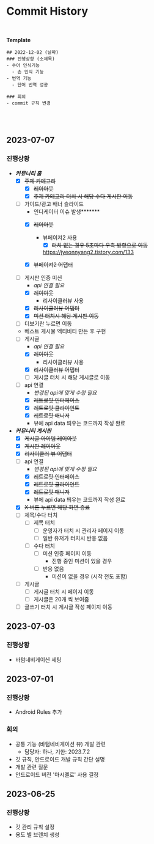 # Commit History
<br/>

**Template**

```
## 2022-12-02 (날짜)
### 진행상황 (소제목)
- 수어 인식기능
  - 손 인식 기능
- 번역 기능
  - 단어 번역 성공

### 회의 
- commit 규칙 변경
```
<br/><br/>

## 2023-07-07
### 진행상황
- ***커뮤니티 홈***
  - [x]  ~~주제 카테고리~~
      - [x]  ~~레이아웃~~
      - [x]  ~~주제 카테고리 터치 시 해당 수다 게시판 이동~~
  - [ ]  가이드/광고 배너 슬라이드
      - 인디케이터 이슈 발생*******
      - [x]  ~~레이아웃~~
          - 뷰페이져2 사용
              - [x]  ~~터치 없는 경우 5초마다 우측 방향으로 이동~~
            
              https://jyeonnyang2.tistory.com/133
            
      - [x]  ~~뷰페이져2 어댑터~~
  - [ ]  게시판 인증 미션
      - *api 연결 필요*
      - [x]  ~~레이아웃~~
          - 리사이클러뷰 사용
      - [x]  ~~리사이클러뷰 어댑터~~
      - [x]  ~~미션 터치시 해당 게시판 이동~~
  - [ ]  더보기란 누르면 이동
    - 베스트 게시물 엑티비티 만든 후 구현
  - [ ]  게시글
      - *api 연결 필요*
      - [x]  ~~레이아웃~~
          - 리사이클러뷰 사용
      - [x]  ~~리사이클러뷰 어댑터~~
      - [ ]  게시글 터치 시 해당 게시글로 이동
  - [ ]  api 연결
      - *변경된 api에 맞게 수정 필요*
      - [x]  ~~레트로핏 인터페이스~~
      - [x]  ~~레트로핏 클라이언트~~
      - [x]  ~~레트로핏 매니저~~
      - 뷰에 api data 띄우는 코드까지 작성 완료
- ***커뮤니티 게시판***
  - [x]  ~~게시글 아이템 레이아웃~~
  - [x]  ~~게시판 레이아웃~~
  - [x]  ~~리사이클러 뷰 어댑터~~
  - [ ]  api 연결
      - *변경된 api에 맞게 수정 필요*
      - [x]  ~~레트로핏 인터페이스~~
      - [x]  ~~레트로핏 클라이언트~~
      - [x]  ~~레트로핏 매니저~~
      - 뷰에 api data 띄우는 코드까지 작성 완료
  - [x]  ~~X 버튼 누르면 해당 화면 종료~~
  - [ ]  제목/수다 터치
      - [ ]  제목 터치
          - [ ]  운영자가 터치 시 관리자 페이지 이동
          - [ ]  일반 유저가 터치시 반응 없음
      - [ ]  수다 터치
          - [ ]  미션 인증 페이지 이동
              - 진행 중인 미션이 있을 경우
          - [ ]  반응 없음
              - 미션이 없을 경우 (시작 전도 포함)
  - [ ]  게시글
      - [ ]  게시글 터치 시 페이지 이동
      - [ ]  게시글은 20개 씩 보여줌
  - [ ]  글쓰기 터치 시 게시글 작성 페이지 이동

## 2023-07-03
### 진행상황
- 바텀네비게이션 세팅

## 2023-07-01
### 진행상황
- Android Rules 추가

### 회의 
- 공통 기능 (바텀네비게이션 뷰) 개발 관련
  - 담당자: 하나, 기한: 2023.7.2
- 깃 규칙, 안드로이드 개발 규칙 간단 설명
- 개발 관련 질문
- 안드로이드 버전 '마시멜로' 사용 결정 


## 2023-06-25
### 진행상황
- 깃 관리 규칙 설정
- 용도 별 브렌치 생성
